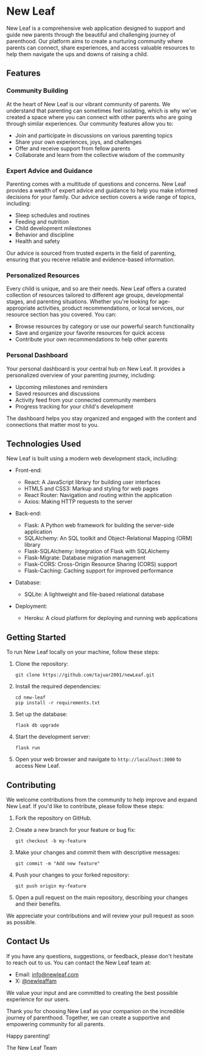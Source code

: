 # New Leaf

New Leaf is a comprehensive web application designed to support and guide new parents through the beautiful and challenging journey of parenthood. Our platform aims to create a nurturing community where parents can connect, share experiences, and access valuable resources to help them navigate the ups and downs of raising a child.

## Features

### Community Building

At the heart of New Leaf is our vibrant community of parents. We understand that parenting can sometimes feel isolating, which is why we've created a space where you can connect with other parents who are going through similar experiences. Our community features allow you to:

- Join and participate in discussions on various parenting topics
- Share your own experiences, joys, and challenges
- Offer and receive support from fellow parents
- Collaborate and learn from the collective wisdom of the community

### Expert Advice and Guidance

Parenting comes with a multitude of questions and concerns. New Leaf provides a wealth of expert advice and guidance to help you make informed decisions for your family. Our advice section covers a wide range of topics, including:

- Sleep schedules and routines
- Feeding and nutrition
- Child development milestones
- Behavior and discipline
- Health and safety

Our advice is sourced from trusted experts in the field of parenting, ensuring that you receive reliable and evidence-based information.

### Personalized Resources

Every child is unique, and so are their needs. New Leaf offers a curated collection of resources tailored to different age groups, developmental stages, and parenting situations. Whether you're looking for age-appropriate activities, product recommendations, or local services, our resource section has you covered. You can:

- Browse resources by category or use our powerful search functionality
- Save and organize your favorite resources for quick access
- Contribute your own recommendations to help other parents

### Personal Dashboard

Your personal dashboard is your central hub on New Leaf. It provides a personalized overview of your parenting journey, including:

- Upcoming milestones and reminders
- Saved resources and discussions
- Activity feed from your connected community members
- Progress tracking for your child's development

The dashboard helps you stay organized and engaged with the content and connections that matter most to you.

## Technologies Used

New Leaf is built using a modern web development stack, including:

- Front-end:
  - React: A JavaScript library for building user interfaces
  - HTML5 and CSS3: Markup and styling for web pages
  - React Router: Navigation and routing within the application
  - Axios: Making HTTP requests to the server

- Back-end:
  - Flask: A Python web framework for building the server-side application
  - SQLAlchemy: An SQL toolkit and Object-Relational Mapping (ORM) library
  - Flask-SQLAlchemy: Integration of Flask with SQLAlchemy
  - Flask-Migrate: Database migration management
  - Flask-CORS: Cross-Origin Resource Sharing (CORS) support
  - Flask-Caching: Caching support for improved performance

- Database:
  - SQLite: A lightweight and file-based relational database

- Deployment:
  - Heroku: A cloud platform for deploying and running web applications

## Getting Started

To run New Leaf locally on your machine, follow these steps:

1. Clone the repository:
   ```
   git clone https://github.com/tajuar2001/newLeaf.git
   ```

2. Install the required dependencies:
   ```
   cd new-leaf
   pip install -r requirements.txt
   ```

3. Set up the database:
   ```
   flask db upgrade
   ```

4. Start the development server:
   ```
   flask run
   ```

5. Open your web browser and navigate to `http://localhost:3000` to access New Leaf.

## Contributing

We welcome contributions from the community to help improve and expand New Leaf. If you'd like to contribute, please follow these steps:

1. Fork the repository on GitHub.

2. Create a new branch for your feature or bug fix:
   ```
   git checkout -b my-feature
   ```

3. Make your changes and commit them with descriptive messages:
   ```
   git commit -m "Add new feature"
   ```

4. Push your changes to your forked repository:
   ```
   git push origin my-feature
   ```

5. Open a pull request on the main repository, describing your changes and their benefits.

We appreciate your contributions and will review your pull request as soon as possible.

## Contact Us

If you have any questions, suggestions, or feedback, please don't hesitate to reach out to us. You can contact the New Leaf team at:

- Email: info@newleaf.com
- X: [@newleaffam](https://twitter.com/newleafapp)

We value your input and are committed to creating the best possible experience for our users.

Thank you for choosing New Leaf as your companion on the incredible journey of parenthood. Together, we can create a supportive and empowering community for all parents.

Happy parenting!

The New Leaf Team
